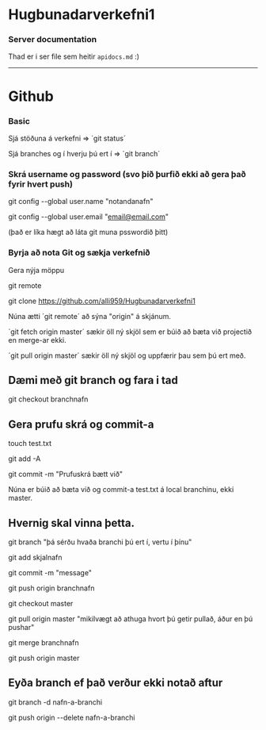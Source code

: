 # Hugbunadarverkefni1

### Server documentation

Thad er i ser file sem heitir `apidocs.md` :)


---

# Github

### Basic

Sjá stöðuna á verkefni => ´git status´

Sjá branches og í hverju þú ert í => ´git branch´

### Skrá username og password (svo þið þurfið ekki að gera það fyrir hvert push)

git config --global user.name "notandanafn"

git config --global user.email "email@email.com"

(það er líka hægt að láta git muna psswordið þitt)

### Byrja að nota Git og sækja verkefnið

Gera nýja möppu

git remote

git clone https://github.com/alli959/Hugbunadarverkefni1


Núna ætti ´git remote´ að sýna "origin" á skjánum.

´git fetch origin master´ sækir öll ný skjöl sem er búið að bæta við projectið en merge-ar ekki.

´git pull origin master´ sækir öll ný skjöl og uppfærir þau sem þú ert með.

## Dæmi með git branch og fara i tad

git checkout branchnafn

## Gera prufu skrá og commit-a

touch test.txt

git add -A

git commit -m "Prufuskrá bætt við"

Núna er búið að bæta við og commit-a test.txt á local branchinu, ekki master.

## Hvernig skal vinna þetta.

git branch "þá sérðu hvaða branchi þú ert í, vertu í þínu"

git add skjalnafn

git commit -m "message"

git push origin branchnafn

git checkout master

git pull origin master  "mikilvægt að athuga hvort þú getir pullað, áður en þú pushar"

git merge branchnafn

git push origin master

## Eyða branch ef það verður ekki notað aftur

git branch -d nafn-a-branchi

git push origin --delete nafn-a-branchi
